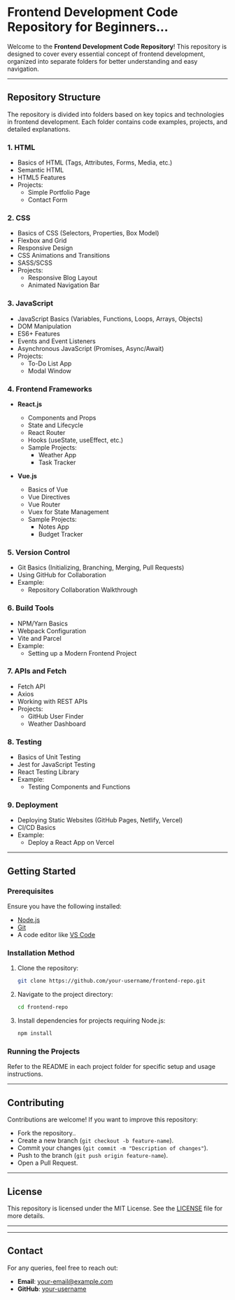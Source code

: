 # Frontend Development Code Repository for Beginners...

Welcome to the **Frontend Development Code Repository**! This repository is designed to cover every essential concept of frontend development, organized into separate folders for better understanding and easy navigation.

---

## Repository Structure

The repository is divided into folders based on key topics and technologies in frontend development. Each folder contains code examples, projects, and detailed explanations.

### 1. **HTML**
- Basics of HTML (Tags, Attributes, Forms, Media, etc.)
- Semantic HTML
- HTML5 Features
- Projects:
  - Simple Portfolio Page
  - Contact Form

### 2. **CSS**
- Basics of CSS (Selectors, Properties, Box Model)
- Flexbox and Grid
- Responsive Design
- CSS Animations and Transitions
- SASS/SCSS
- Projects:
  - Responsive Blog Layout
  - Animated Navigation Bar

### 3. **JavaScript**
- JavaScript Basics (Variables, Functions, Loops, Arrays, Objects)
- DOM Manipulation
- ES6+ Features
- Events and Event Listeners
- Asynchronous JavaScript (Promises, Async/Await)
- Projects:
  - To-Do List App
  - Modal Window

### 4. **Frontend Frameworks**
- **React.js**
  - Components and Props
  - State and Lifecycle
  - React Router
  - Hooks (useState, useEffect, etc.)
  - Sample Projects:
    - Weather App
    - Task Tracker

- **Vue.js**
  - Basics of Vue
  - Vue Directives
  - Vue Router
  - Vuex for State Management
  - Sample Projects:
    - Notes App
    - Budget Tracker

### 5. **Version Control**
- Git Basics (Initializing, Branching, Merging, Pull Requests)
- Using GitHub for Collaboration
- Example:
  - Repository Collaboration Walkthrough

### 6. **Build Tools**
- NPM/Yarn Basics
- Webpack Configuration
- Vite and Parcel
- Example:
  - Setting up a Modern Frontend Project

### 7. **APIs and Fetch**
- Fetch API
- Axios
- Working with REST APIs
- Projects:
  - GitHub User Finder
  - Weather Dashboard

### 8. **Testing**
- Basics of Unit Testing
- Jest for JavaScript Testing
- React Testing Library
- Example:
  - Testing Components and Functions

### 9. **Deployment**
- Deploying Static Websites (GitHub Pages, Netlify, Vercel)
- CI/CD Basics
- Example:
  - Deploy a React App on Vercel

---

## Getting Started

### Prerequisites
Ensure you have the following installed:
- [Node.js](https://nodejs.org/)
- [Git](https://git-scm.com/)
- A code editor like [VS Code](https://code.visualstudio.com/)

### Installation Method
1. Clone the repository:
   ```bash
   git clone https://github.com/your-username/frontend-repo.git
   ```

2. Navigate to the project directory:
   ```bash
   cd frontend-repo
   ```

3. Install dependencies for projects requiring Node.js:
   ```bash
   npm install
   ```

### Running the Projects
Refer to the README in each project folder for specific setup and usage instructions.

---
## Contributing
Contributions are welcome! If you want to improve this repository:
- Fork the repository..
- Create a new branch (`git checkout -b feature-name`).
- Commit your changes (`git commit -m "Description of changes"`).
- Push to the branch (`git push origin feature-name`).
- Open a Pull Request.

---

## License
This repository is licensed under the MIT License. See the [LICENSE](LICENSE) file for more details.

---

---

## Contact
For any queries, feel free to reach out:
- **Email**: your-email@example.com
- **GitHub**: [your-username](https://github.com/your-username)

